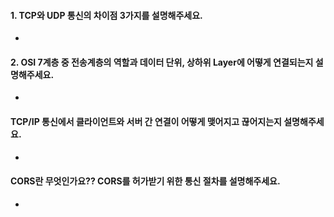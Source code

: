 #### 1. TCP와 UDP 통신의 차이점 3가지를 설명해주세요.  
 - 

#### 2. OSI 7계층 중 전송계층의 역할과 데이터 단위, 상하위 Layer에 어떻게 연결되는지 설명해주세요.  
 - 

#### TCP/IP 통신에서 클라이언트와 서버 간 연결이 어떻게 맺어지고 끊어지는지 설명해주세요.
 -
 
#### CORS란 무엇인가요?? CORS를 허가받기 위한 통신 절차를 설명해주세요. 
 - 
